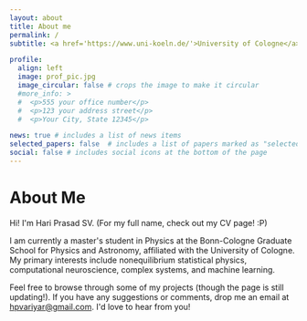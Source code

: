 ```yaml
---
layout: about
title: About me
permalink: /
subtitle: <a href='https://www.uni-koeln.de/'>University of Cologne</a>. Zulpicher Str. Cologne. Germany.

profile:
  align: left
  image: prof_pic.jpg
  image_circular: false # crops the image to make it circular
  #more_info: >
  #  <p>555 your office number</p>
  #  <p>123 your address street</p>
  #  <p>Your City, State 12345</p>

news: true # includes a list of news items
selected_papers: false  # includes a list of papers marked as "selected={true}"
social: false # includes social icons at the bottom of the page
---
```


# About Me

Hi! I'm Hari Prasad SV. (For my full name, check out my CV page! :P)

I am currently a master's student in Physics at the Bonn-Cologne Graduate School for Physics and Astronomy, affiliated with the University of Cologne. My primary interests include nonequilibrium statistical physics, computational neuroscience, complex systems, and machine learning.

Feel free to browse through some of my projects (though the page is still updating!). If you have any suggestions or comments, drop me an email at [hpvariyar@gmail.com](mailto:hpvariyar@gmail.com). I'd love to hear from you!

